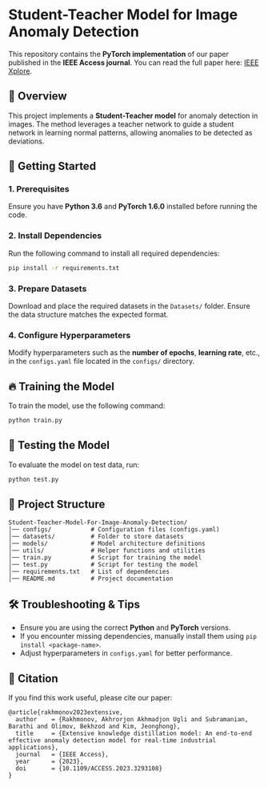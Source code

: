 # Student-Teacher Model for Image Anomaly Detection

This repository contains the **PyTorch implementation** of our paper published in the **IEEE Access journal**. You can read the full paper here: [IEEE Xplore](https://ieeexplore.ieee.org/document/10175536).

## 📌 Overview

This project implements a **Student-Teacher model** for anomaly detection in images. The method leverages a teacher network to guide a student network in learning normal patterns, allowing anomalies to be detected as deviations.

## 🚀 Getting Started

### **1. Prerequisites**

Ensure you have **Python 3.6** and **PyTorch 1.6.0** installed before running the code.

### **2. Install Dependencies**

Run the following command to install all required dependencies:

```sh
pip install -r requirements.txt
```

### **3. Prepare Datasets**

Download and place the required datasets in the `Datasets/` folder. Ensure the data structure matches the expected format.

### **4. Configure Hyperparameters**

Modify hyperparameters such as the **number of epochs**, **learning rate**, etc., in the `configs.yaml` file located in the `configs/` directory.

## 🔥 Training the Model

To train the model, use the following command:

```sh
python train.py
```

## 🎯 Testing the Model

To evaluate the model on test data, run:

```sh
python test.py
```

## 📂 Project Structure

```
Student-Teacher-Model-For-Image-Anomaly-Detection/
│── configs/           # Configuration files (configs.yaml)
│── datasets/          # Folder to store datasets
│── models/            # Model architecture definitions
│── utils/             # Helper functions and utilities
│── train.py           # Script for training the model
│── test.py            # Script for testing the model
│── requirements.txt   # List of dependencies
│── README.md          # Project documentation
```

## 🛠 Troubleshooting & Tips

- Ensure you are using the correct **Python** and **PyTorch** versions.
- If you encounter missing dependencies, manually install them using `pip install <package-name>`.
- Adjust hyperparameters in `configs.yaml` for better performance.

## 📜 Citation

If you find this work useful, please cite our paper:

```
@article{rakhmonov2023extensive,
  author    = {Rakhmonov, Akhrorjon Akhmadjon Ugli and Subramanian, Barathi and Olimov, Bekhzod and Kim, Jeonghong},
  title     = {Extensive knowledge distillation model: An end-to-end effective anomaly detection model for real-time industrial applications},
  journal   = {IEEE Access},
  year      = {2023},
  doi       = {10.1109/ACCESS.2023.3293108}
}
```


